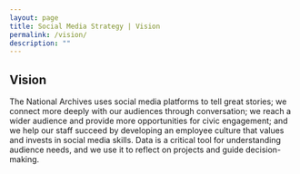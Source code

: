 ```yaml
---
layout: page
title: Social Media Strategy | Vision
permalink: /vision/
description: ""
---
```


## Vision

The National Archives uses social media platforms to tell great stories; we connect more deeply with our audiences through conversation; we reach a wider audience and provide more opportunities for civic engagement; and we help our staff succeed by developing an employee culture that values and invests in social media skills. Data is a critical tool for understanding audience needs, and we use it to reflect on projects and guide decision-making.
